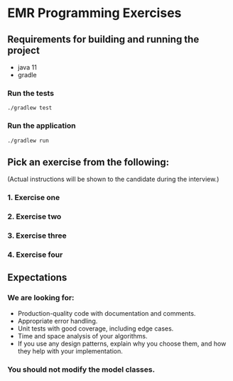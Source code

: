 # EMR Programming Exercises

## Requirements for building and running the project
- java 11
- gradle

### Run the tests
`./gradlew test`

### Run the application
`./gradlew run`

## Pick an exercise from the following:
(Actual instructions will be shown to the candidate during the interview.)
### 1. Exercise one
### 2. Exercise two
### 3. Exercise three
### 4. Exercise four

## Expectations

### We are looking for:

- Production-quality code with documentation and comments.
- Appropriate error handling.
- Unit tests with good coverage, including edge cases.
- Time and space analysis of your algorithms.
- If you use any design patterns, explain why you choose them, and how they help with your implementation.

### You should not modify the model classes.
